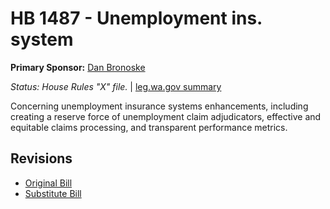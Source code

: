 # HB 1487 - Unemployment ins. system
**Primary Sponsor:** [Dan Bronoske](/person/leg/dan.bronoske.md)

*Status: House Rules "X" file.* | [leg.wa.gov summary](https://app.leg.wa.gov/billsummary?BillNumber=1487&Year=2021)

Concerning unemployment insurance systems enhancements, including creating a reserve force of unemployment claim adjudicators, effective and equitable claims processing, and transparent performance metrics.

## Revisions
* [Original Bill](1/)
* [Substitute Bill](S/)